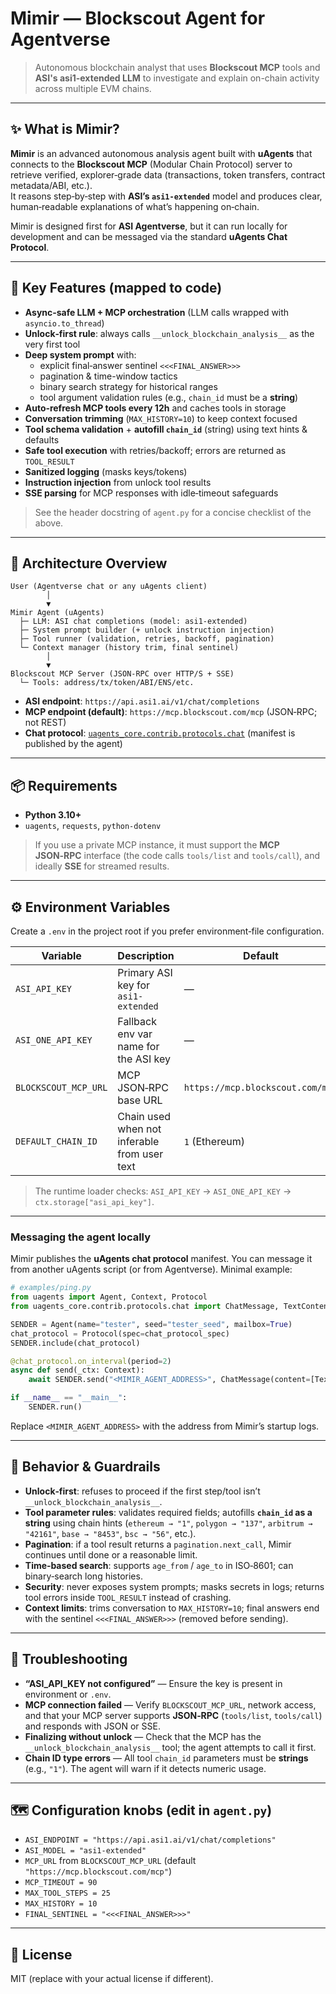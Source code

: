 # Mimir — Blockscout Agent for Agentverse

> Autonomous blockchain analyst that uses **Blockscout MCP** tools and **ASI's asi1-extended LLM** to investigate and explain on-chain activity across multiple EVM chains.

---

## ✨ What is Mimir?

**Mimir** is an advanced autonomous analysis agent built with **uAgents** that connects to the **Blockscout MCP** (Modular Chain Protocol) server to retrieve verified, explorer‑grade data (transactions, token transfers, contract metadata/ABI, etc.).  
It reasons step‑by‑step with **ASI’s `asi1-extended`** model and produces clear, human‑readable explanations of what’s happening on‑chain.

Mimir is designed first for **ASI Agentverse**, but it can run locally for development and can be messaged via the standard **uAgents Chat Protocol**.

---

## 🧠 Key Features (mapped to code)

- **Async‑safe LLM + MCP orchestration** (LLM calls wrapped with `asyncio.to_thread`)
- **Unlock‑first rule**: always calls `__unlock_blockchain_analysis__` as the very first tool
- **Deep system prompt** with:
  - explicit final‑answer sentinel `<<<FINAL_ANSWER>>>`
  - pagination & time-window tactics
  - binary search strategy for historical ranges
  - tool argument validation rules (e.g., `chain_id` must be a **string**)
- **Auto‑refresh MCP tools every 12h** and caches tools in storage
- **Conversation trimming** (`MAX_HISTORY=10`) to keep context focused
- **Tool schema validation** + **autofill `chain_id`** (string) using text hints & defaults
- **Safe tool execution** with retries/backoff; errors are returned as `TOOL_RESULT`
- **Sanitized logging** (masks keys/tokens)
- **Instruction injection** from unlock tool results
- **SSE parsing** for MCP responses with idle‑timeout safeguards

> See the header docstring of `agent.py` for a concise checklist of the above.

---

## 🧩 Architecture Overview

```
User (Agentverse chat or any uAgents client)
        │
        ▼
Mimir Agent (uAgents)
  ├─ LLM: ASI chat completions (model: asi1-extended)
  ├─ System prompt builder (+ unlock instruction injection)
  ├─ Tool runner (validation, retries, backoff, pagination)
  └─ Context manager (history trim, final sentinel)
        │
        ▼
Blockscout MCP Server (JSON‑RPC over HTTP/S + SSE)
  └─ Tools: address/tx/token/ABI/ENS/etc.
```

- **ASI endpoint**: `https://api.asi1.ai/v1/chat/completions`
- **MCP endpoint (default)**: `https://mcp.blockscout.com/mcp` (JSON‑RPC; not REST)
- **Chat protocol**: [`uagents_core.contrib.protocols.chat`](https://github.com/fetchai/uAgents) (manifest is published by the agent)

---

## 📦 Requirements

- **Python 3.10+**
- `uagents`, `requests`, `python-dotenv`

> If you use a private MCP instance, it must support the **MCP JSON‑RPC** interface (the code calls `tools/list` and `tools/call`), and ideally **SSE** for streamed results.

---

## ⚙️ Environment Variables

Create a `.env` in the project root if you prefer environment‑file configuration.

| Variable             | Description                                  | Default                          |
| -------------------- | -------------------------------------------- | -------------------------------- |
| `ASI_API_KEY`        | Primary ASI key for `asi1-extended`          | —                                |
| `ASI_ONE_API_KEY`    | Fallback env var name for the ASI key        | —                                |
| `BLOCKSCOUT_MCP_URL` | MCP JSON‑RPC base URL                        | `https://mcp.blockscout.com/mcp` |
| `DEFAULT_CHAIN_ID`   | Chain used when not inferable from user text | `1` (Ethereum)                   |

> The runtime loader checks: `ASI_API_KEY` → `ASI_ONE_API_KEY` → `ctx.storage["asi_api_key"]`.

---

### Messaging the agent locally

Mimir publishes the **uAgents chat protocol** manifest. You can message it from another uAgents script (or from Agentverse). Minimal example:

```python
# examples/ping.py
from uagents import Agent, Context, Protocol
from uagents_core.contrib.protocols.chat import ChatMessage, TextContent, chat_protocol_spec

SENDER = Agent(name="tester", seed="tester_seed", mailbox=True)
chat_protocol = Protocol(spec=chat_protocol_spec)
SENDER.include(chat_protocol)

@chat_protocol.on_interval(period=2)
async def send(_ctx: Context):
    await SENDER.send("<MIMIR_AGENT_ADDRESS>", ChatMessage(content=[TextContent(type="text", text="Analyze transfers for 0xd8dA6... on Ethereum")]))

if __name__ == "__main__":
    SENDER.run()
```

Replace `<MIMIR_AGENT_ADDRESS>` with the address from Mimir’s startup logs.

---

## 🔐 Behavior & Guardrails

- **Unlock‑first**: refuses to proceed if the first step/tool isn’t `__unlock_blockchain_analysis__`.
- **Tool parameter rules**: validates required fields; autofills **`chain_id` as a string** using chain hints (`ethereum → "1"`, `polygon → "137"`, `arbitrum → "42161"`, `base → "8453"`, `bsc → "56"`, etc.).
- **Pagination**: if a tool result returns a `pagination.next_call`, Mimir continues until done or a reasonable limit.
- **Time‑based search**: supports `age_from` / `age_to` in ISO‑8601; can binary‑search long histories.
- **Security**: never exposes system prompts; masks secrets in logs; returns tool errors inside `TOOL_RESULT` instead of crashing.
- **Context limits**: trims conversation to `MAX_HISTORY=10`; final answers end with the sentinel `<<<FINAL_ANSWER>>>` (removed before sending).

---

## 🧪 Troubleshooting

- **“ASI_API_KEY not configured”** — Ensure the key is present in environment or `.env`.
- **MCP connection failed** — Verify `BLOCKSCOUT_MCP_URL`, network access, and that your MCP server supports **JSON‑RPC** (`tools/list`, `tools/call`) and responds with JSON or SSE.
- **Finalizing without unlock** — Check that the MCP has the `__unlock_blockchain_analysis__` tool; the agent attempts to call it first.
- **Chain ID type errors** — All tool `chain_id` parameters must be **strings** (e.g., `"1"`). The agent will warn if it detects numeric usage.

---

## 🗺️ Configuration knobs (edit in `agent.py`)

- `ASI_ENDPOINT = "https://api.asi1.ai/v1/chat/completions"`
- `ASI_MODEL = "asi1-extended"`
- `MCP_URL` from `BLOCKSCOUT_MCP_URL` (default `"https://mcp.blockscout.com/mcp"`)
- `MCP_TIMEOUT = 90`
- `MAX_TOOL_STEPS = 25`
- `MAX_HISTORY = 10`
- `FINAL_SENTINEL = "<<<FINAL_ANSWER>>>"`

---

## 📄 License

MIT (replace with your actual license if different).
